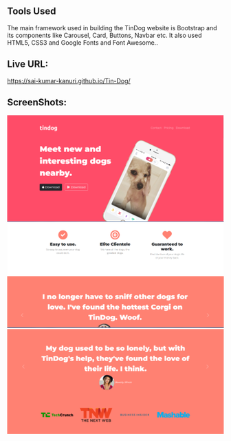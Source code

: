 ## Tools Used
The main framework used in building the TinDog website is Bootstrap and its components like Carousel, Card, Buttons, Navbar etc. It also used HTML5, CSS3 and Google Fonts and Font Awesome.. 

## Live URL:

https://sai-kumar-kanuri.github.io/Tin-Dog/


## ScreenShots:

![](/TD-1.png)
![](/td-3.png)
![](/TD-2.png)
